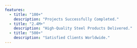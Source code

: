 ```yaml
---
features:
  - title: "100+"
    description: "Projects Successfully Completed."
  - title: "2.4M+"
    description: "High-Quality Steel Products Delivered."
  - title: "500+"
    description: "Satisfied Clients Worldwide."
---
```

